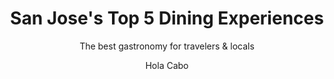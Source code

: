 ---
draft: false
title: "San Jose's Top 5 Dining Experiences"
subtitle: "The best gastronomy for travelers & locals"
snippet: "Discover the best San Jose dining experiences in each category."
image: {
    src: "https://www.eternal-expat.com/wp-content/uploads/2021/03/IMG_7429.jpg",
    alt: "San Jose Top 5 Dining Experiences"
}
publishDate: "2023-04-28 11:39"
category: "San Jose"
author: "Hola Cabo"
tags: [dine, sanjose, cocktails]
blocks: [
    {
        "category": "Best Ambiance",
        "name": "Lua del Mar",
        "anchor": "block1",
        "link": "https://google.com",
        "description": "This unassuming seafood joint is a must-visit for lovers of fresh fish and shrimp tacos. Situated in the Mercado Municipal, it's a local favorite for its affordable prices and no-frills atmosphere.",
        "links": [
            {
                "title": "Website",
                "href": "https://google.com",
            },
            {
                "title": "Instagram",
                "href": "https://google.com"
            },
            {
                "title": "Make Reservation",
                "href": "https://google.com"
            }
        ]
    },
    {
        "category": "Best Seafood",
        "name": "Taqueria El Gran Pastor",
        "anchor": "block2",
        "link": "https://google.com",
        "description": "San Jose del Cabo is a food lover's paradise, with a diverse range of culinary experiences to choose from. While there are plenty of well-known restaurants to choose from, sometimes the best meals can be found in the hidden corners of town, known only to the locals. In this guide, we'll share our top picks for the must-try restaurants in San Jose del Cabo that are off the beaten path.",
        "links": [
            {
                "title": "Website",
                "href": "https://google.com"
            },
            {
                "title": "Instagram",
                "href": "https://google.com"
            },
            {
                "title": "Make Reservation",
                "href": "https://google.com"
            }
        ]
    },
    {
        "category": "Best for a View",
        "name": "San Jose Place 3",
        "anchor": "block3",
        "link": "https://google.com",
        "description": "San Jose del Cabo is a food lover's paradise, with a diverse range of culinary experiences to choose from. While there are plenty of well-known restaurants to choose from, sometimes the best meals can be found in the hidden corners of town, known only to the locals. In this guide, we'll share our top picks for the must-try restaurants in San Jose del Cabo that are off the beaten path.",
        "links": [
            {
                "title": "Website",
                "href": "https://google.com"
            },
            {
                "title": "Instagram",
                "href": "https://google.com"
            },
            {
                "title": "Make Reservation",
                "href": "https://google.com"
            }
        ]
    },
    {
        "category": "Best Cocktails",
        "name": "Another Place",
        "anchor": "block4",
        "link": "https://google.com",
        "description": "San Jose del Cabo is a food lover's paradise, with a diverse range of culinary experiences to choose from. While there are plenty of well-known restaurants to choose from, sometimes the best meals can be found in the hidden corners of town, known only to the locals. In this guide, we'll share our top picks for the must-try restaurants in San Jose del Cabo that are off the beaten path.",
        "links": [
            {
                "title": "Link 1",
                "href": "https://google.com"
            },
            {
                "title": "Link 1",
                "href": "https://google.com"
            },
            {
                "title": "Link 1",
                "href": "https://google.com"
            }
        ]
    },
    {
        "category": "Best for Groups",
        "name": "Final Place",
        "anchor": "block5",
        "link": "https://google.com",
        "description": "If you're in the mood for something truly special, head to Flora Farms for a farm-to-table dining experience like no other. The restaurant is situated on a picturesque organic farm and serves up fresh, seasonal dishes that are as beautiful as they are delicious. Whether you're a seasoned foodie or just looking to try something new, these must-try restaurants in San Jose del Cabo are sure to leave a lasting impression. So what are you waiting for? Get out there and start exploring the local culinary scene today!",
        "links": [
            {
                "title": "Website",
                "href": "https://google.com"
            },
            {
                "title": "Instagram",
                "href": "https://google.com"
            },
            {
                "title": "Make Reservation",
                "href": "https://google.com"
            }
        ]
    }
]
---